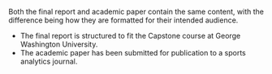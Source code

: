 Both the final report and academic paper contain the same content, with the difference being how they are formatted for their intended audience. 

- The final report is structured to fit the Capstone course at George Washington University.
- The academic paper has been submitted for publication to a sports analytics journal. 